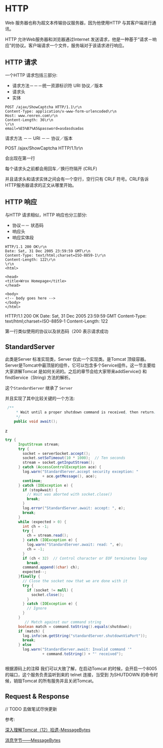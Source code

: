 # HTTP

Web 服务器也称为超文本传输协议服务器，因为他使用HTTP 与其客户端进行通讯。



HTTP 允许Web服务器和浏览器通过Internet 发送请求，他是一种基于“请求－响应”的协议。客户端请求一个文件，服务端对于该请求进行响应。



## HTTP 请求

一个HTTP 请求包括三部分:

* 请求方法－－－统一资源标识符 URI  协议／版本
* 请求头
* 实体

```
POST /ajax/ShowCaptcha HTTP/1.1\r\n
Content-Type: application/x-www-form-urlencoded\r\n
Host: www.renren.com\r\n
Content-Length: 36\r\n
\r\n
email=%E5%B7%A5&password=asdasdsadas
```

请求方法 －－ URI －－ 协议／版本

POST /ajax/ShowCaptcha HTTP/1.1\r\n

会出现在第一行

每个请求头之前都会用回车／换行符隔开 (CRLF)

并且请求头和请求实体之间会有一个空行，空行只有 CRLF 符号。CRLF告诉HTTP服务器请求的正文从哪里开始。

## HTTP 响应

与HTTP 请求相似，HTTP 响应也分三部分:

* 协议－－ 状态码
* 响应头
* 响应实体段

```
HTTP/1.1 200 OK\r\n
Date: Sat, 31 Dec 2005 23:59:59 GMT\r\n
Content-Type: text/html;charset=ISO-8859-1\r\n
Content-Length: 122\r\n
\r\n
<html>

<head>
<title>Wrox Homepage</title>
</head>

<body>
<!-- body goes here -->
</body>
</html>
```

HTTP/1.1 200 OK
Date: Sat, 31 Dec 2005 23:59:59 GMT
Content-Type: text/html;charset=ISO-8859-1
Content-Length: 122

<html>
<head>
<title>Wrox Homepage</title>
</head>
<body>
<!-- body goes here -->
</body>
</html>

第一行类似使用的协议以及状态码（200 表示请求成功



## StandardServer

此类是Server 标准实现类，Server 仅此一个实现类。是Tomcat 顶级容器。Server是Tomcat中最顶层的组件，它可以包含多个Service组件。这一节主要给大家讲解Tomcat 是如何关闭的。之后的章节会给大家带来addService() 和findService（String) 方法的解析。

这个`StandardServer` 继承了 `Server`

并且实现了其中比较关键的一个方法:



```java
 /**
     * Wait until a proper shutdown command is received, then return.
     */
    public void await();
```

z

```java
try {
      InputStream stream;
      try {
        socket = serverSocket.accept();
        socket.setSoTimeout(10 * 1000);  // Ten seconds
        stream = socket.getInputStream();
      } catch (AccessControlException ace) {
        log.warn("StandardServer.accept security exception: "
                 + ace.getMessage(), ace);
        continue;
      } catch (IOException e) {
        if (stopAwait) {
          // Wait was aborted with socket.close()
          break;
        }
        log.error("StandardServer.await: accept: ", e);
        break;
      }
      while (expected > 0) {
        int ch = -1;
        try {
          ch = stream.read();
        } catch (IOException e) {
          log.warn("StandardServer.await: read: ", e);
          ch = -1;
        }
        if (ch < 32)  // Control character or EOF terminates loop
          break;
        command.append((char) ch);
        expected--;
      }finally {
        // Close the socket now that we are done with it
        try {
          if (socket != null) {
            socket.close();
          }
        } catch (IOException e) {
          // Ignore
        }
      }
  		 // Match against our command string
      boolean match = command.toString().equals(shutdown);
      if (match) {
        log.info(sm.getString("standardServer.shutdownViaPort"));
        break;
      } else
        log.warn("StandardServer.await: Invalid command '"
                 + command.toString() + "' received");
  
```

根据源码上的注释 我们可以大致了解，在启动Tomcat 的时候，会开启一个8005的端口，这个服务负责监听到来的 telnet 连接，当受到 为SHUTDOWN  的命令时候，销毁Tomcat 的所有服务并且关闭Tomcat。



## Request & Response

// TODO 去做笔试尽快更新

参考:

[深入理解Tomcat（12）拾遗-MessageBytes](https://www.jianshu.com/p/cb27c8da1543)

[消息字节——MessageBytes](https://blog.csdn.net/wangyangzhizhou/article/details/44004501)

